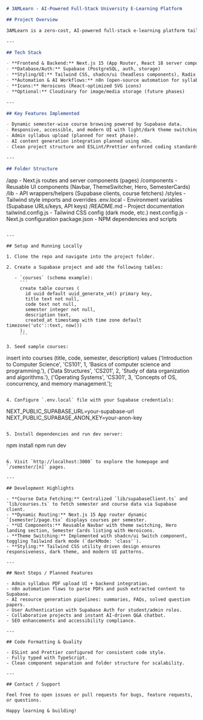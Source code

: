 ```markdown
# 3AMLearn - AI-Powered Full-Stack University E-Learning Platform

## Project Overview

3AMLearn is a zero-cost, AI-powered full-stack e-learning platform tailored for university students. It allows semester-wise course browsing, syllabus uploads by admins, and AI-generated educational content (notes, FAQs, summaries) with future plans for AI Q&A and collaborative projects.

---

## Tech Stack

- **Frontend & Backend:** Next.js 15 (App Router, React 18 server components)
- **Database/Auth:** Supabase (PostgreSQL, auth, storage)
- **Styling/UI:** Tailwind CSS, shadcn/ui (headless components), Radix UI primitives
- **Automation & AI Workflows:** n8n (open-source automation for syllabus parsing, AI resource generation)
- **Icons:** Heroicons (React-optimized SVG icons)
- **Optional:** Cloudinary for image/media storage (future phases)

---

## Key Features Implemented

- Dynamic semester-wise course browsing powered by Supabase data.
- Responsive, accessible, and modern UI with light/dark theme switching.
- Admin syllabus upload (planned for next phase).
- AI content generation integration planned using n8n.
- Clean project structure and ESLint/Prettier enforced coding standards.

---

## Folder Structure
```

/app - Next.js routes and server components (pages)
/components - Reusable UI components (Navbar, ThemeSwitcher, Hero, SemesterCards)
/lib - API wrappers/helpers (Supabase clients, course fetchers)
/styles - Tailwind style imports and overrides
.env.local - Environment variables (Supabase URLs/keys, API keys)
/README.md - Project documentation
tailwind.config.js - Tailwind CSS config (dark mode, etc.)
next.config.js - Next.js configuration
package.json - NPM dependencies and scripts

````

---

## Setup and Running Locally

1. Clone the repo and navigate into the project folder.

2. Create a Supabase project and add the following tables:

   - `courses` (schema example):
     ```
     create table courses (
       id uuid default uuid_generate_v4() primary key,
       title text not null,
       code text not null,
       semester integer not null,
       description text,
       created_at timestamp with time zone default timezone('utc'::text, now())
     );
     ```

3. Seed sample courses:
````

insert into courses (title, code, semester, description) values
('Introduction to Computer Science', 'CS101', 1, 'Basics of computer science and programming.'),
('Data Structures', 'CS201', 2, 'Study of data organization and algorithms.'),
('Operating Systems', 'CS301', 3, 'Concepts of OS, concurrency, and memory management.');

```

4. Configure `.env.local` file with your Supabase credentials:
```

NEXT_PUBLIC_SUPABASE_URL=your-supabase-url
NEXT_PUBLIC_SUPABASE_ANON_KEY=your-anon-key

```

5. Install dependencies and run dev server:
```

npm install
npm run dev

```

6. Visit `http://localhost:3000` to explore the homepage and `/semester/[n]` pages.

---

## Development Highlights

- **Course Data Fetching:** Centralized `lib/supabaseClient.ts` and `lib/courses.ts` to fetch semester and course data via Supabase client.
- **Dynamic Routing:** Next.js 15 App router dynamic `[semester]/page.tsx` displays courses per semester.
- **UI Components:** Reusable Navbar with theme switching, Hero landing section, Semester Cards listing with Heroicons.
- **Theme Switching:** Implemented with shadcn/ui Switch component, toggling Tailwind dark mode (`darkMode: 'class'`).
- **Styling:** Tailwind CSS utility driven design ensures responsiveness, dark theme, and modern UI patterns.

---

## Next Steps / Planned Features

- Admin syllabus PDF upload UI + backend integration.
- n8n automation flows to parse PDFs and push extracted content to Supabase.
- AI resource generation pipelines: summaries, FAQs, solved question papers.
- User Authentication with Supabase Auth for student/admin roles.
- Collaborative projects and instant AI-driven Q&A chatbot.
- SEO enhancements and accessibility compliance.

---

## Code Formatting & Quality

- ESLint and Prettier configured for consistent code style.
- Fully typed with TypeScript.
- Clean component separation and folder structure for scalability.

---

## Contact / Support

Feel free to open issues or pull requests for bugs, feature requests, or questions.

Happy learning & building!
```
